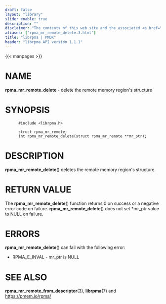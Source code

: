 ```yaml
---
draft: false
layout: "library"
slider_enable: true
description: ""
disclaimer: "The contents of this web site and the associated <a href=\"https://github.com/pmem\">GitHub repositories</a> are BSD-licensed open source."
aliases: ["rpma_mr_remote_delete.3.html"]
title: "librpma | PMDK"
header: "librpma API version 1.1.1"
---
```

{{< manpages >}}

[comment]: <> (SPDX-License-Identifier: BSD-3-Clause)
[comment]: <> (Copyright 2020-2023, Intel Corporation)

# NAME

**rpma_mr_remote_delete** - delete the remote memory region\'s structure

# SYNOPSIS

          #include <librpma.h>

          struct rpma_mr_remote;
          int rpma_mr_remote_delete(struct rpma_mr_remote **mr_ptr);

# DESCRIPTION

**rpma_mr_remote_delete**() deletes the remote memory region\'s
structure.

# RETURN VALUE

The **rpma_mr_remote_delete**() function returns 0 on success or a
negative error code on failure. **rpma_mr_remote_delete**() does not set
\*mr_ptr value to NULL on failure.

# ERRORS

**rpma_mr_remote_delete**() can fail with the following error:

-   RPMA_E\_INVAL - mr_ptr is NULL

# SEE ALSO

**rpma_mr_remote_from_descriptor**(3), **librpma**(7) and
https://pmem.io/rpma/
